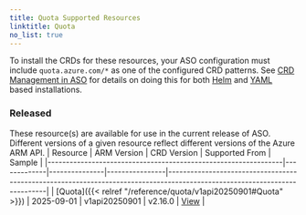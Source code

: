 ```yaml
---
title: Quota Supported Resources
linktitle: Quota
no_list: true
---
```

To install the CRDs for these resources, your ASO configuration must include `quota.azure.com/*` as one of the configured CRD patterns. See [CRD Management in ASO](https://azure.github.io/azure-service-operator/guide/crd-management/) for details on doing this for both [Helm](https://azure.github.io/azure-service-operator/guide/crd-management/#helm) and [YAML](https://azure.github.io/azure-service-operator/guide/crd-management/#yaml) based installations.

### Released

These resource(s) are available for use in the current release of ASO. Different versions of a given resource reflect different versions of the Azure ARM API.
| Resource                                                       | ARM Version | CRD Version   | Supported From | Sample                                                                                                                    |
|----------------------------------------------------------------|-------------|---------------|----------------|---------------------------------------------------------------------------------------------------------------------------|
| [Quota]({{< relref "/reference/quota/v1api20250901#Quota" >}}) | 2025-09-01  | v1api20250901 | v2.16.0        | [View](https://github.com/Azure/azure-service-operator/tree/main/v2/samples/quota/v1api20250901/v1api20250901_quota.yaml) |

